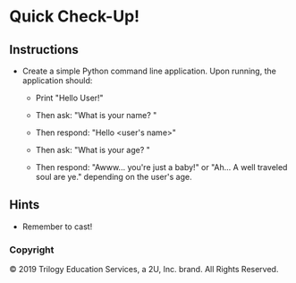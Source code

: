 # Quick Check-Up!

## Instructions

* Create a simple Python command line application. Upon running, the application should:

  * Print "Hello User!"

  * Then ask: "What is your name? "

  * Then respond: "Hello &lt;user's name>"

  * Then ask: "What is your age? "

  * Then respond: "Awww... you're just a baby!" or "Ah... A well traveled soul are ye." depending on the user's age.

## Hints

* Remember to cast!

### Copyright

© 2019 Trilogy Education Services, a 2U, Inc. brand. All Rights Reserved.
